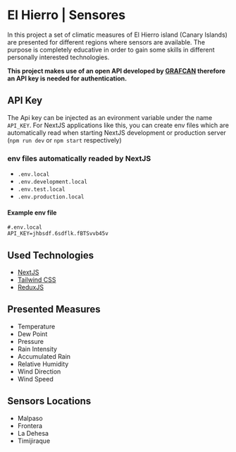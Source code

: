 # El Hierro | Sensores

In this project a set of climatic measures of El Hierro island (Canary Islands) are presented for different regions where sensors are available. The purpose is completely educative in order to gain some skills in different personally interested technologies.

**This project makes use of an open API developed by [GRAFCAN](https://sensores.grafcan.es/api/v1.0/) therefore an API key is needed for authentication.**

## API Key

The Api key can be injected as an evironment variable under the name `API_KEY`. For NextJS applications like this, you can create env files which are automatically read when starting NextJS development or production server (`npm run dev` or `npm start` respectively)

### env files automatically readed by NextJS

- `.env.local`
- `.env.development.local`
- `.env.test.local`
- `.env.production.local`

#### Example env file

```
#.env.local
API_KEY=jhbsdf.6sdflk.fBTSvvb45v
```

## Used Technologies

- [NextJS](https://nestjs.org)
- [Tailwind CSS](https://tailwindcss.com)
- [ReduxJS](https://redux.js.org)

## Presented Measures

- Temperature
- Dew Point
- Pressure
- Rain Intensity
- Accumulated Rain
- Relative Humidity
- Wind Direction
- Wind Speed

## Sensors Locations

- Malpaso
- Frontera
- La Dehesa
- Timijiraque
